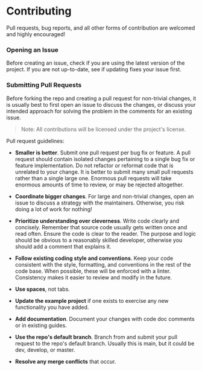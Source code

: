 # Contributing

Pull requests, bug reports, and all other forms of contribution are welcomed and highly encouraged!

### Opening an Issue

Before creating an issue, check if you are using the latest version of the project. If you are not up-to-date, see if updating fixes your issue first.

### Submitting Pull Requests

Before forking the repo and creating a pull request for non-trivial changes, it is usually best to first open an issue to discuss the changes, or discuss your intended approach for solving the problem in the comments for an existing issue.

> Note: All contributions will be licensed under the project's license.

Pull request guidelines:

* **Smaller is better**. Submit one pull request per bug fix or feature. A pull request should contain isolated changes pertaining to a single bug fix or feature implementation. Do not refactor or reformat code that is unrelated to your change. It is better to submit many small pull requests rather than a single large one. Enormous pull requests will take enormous amounts of time to review, or may be rejected altogether.

* **Coordinate bigger changes**. For large and non-trivial changes, open an issue to discuss a strategy with the maintainers. Otherwise, you risk doing a lot of work for nothing!

* **Prioritize understanding over cleverness**. Write code clearly and concisely. Remember that source code usually gets written once and read often. Ensure the code is clear to the reader. The purpose and logic should be obvious to a reasonably skilled developer, otherwise you should add a comment that explains it.

* **Follow existing coding style and conventions**. Keep your code consistent with the style, formatting, and conventions in the rest of the code base. When possible, these will be enforced with a linter. Consistency makes it easier to review and modify in the future.

* **Use spaces**, not tabs.

* **Update the example project** if one exists to exercise any new functionality you have added.

* **Add documentation**. Document your changes with code doc comments or in existing guides.

* **Use the repo's default branch**. Branch from and submit your pull request to the repo's default branch. Usually this is main, but it could be dev, develop, or master.

* **Resolve any merge conflicts** that occur.

